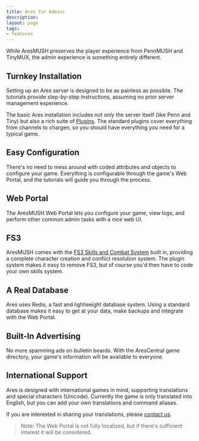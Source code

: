 ```yaml
---
title: Ares for Admins
description:
layout: page
tags: 
- features
---
```


While AresMUSH preserves the player experience from PennMUSH and TinyMUX, the admin experience is something entirely different.

## Turnkey Installation
Setting up an Ares server is designed to be as painless as possible. The tutorials provide step-by-step instructions, assuming no prior server management experience.

The basic Ares installation includes not only the server itself (like Penn and Tiny) but also a rich suite of [Plugins](/help). The standard plugins cover everything from channels to chargen, so you should have everything you need for a typical game.

## Easy Configuration

There's no need to mess around with coded attributes and objects to configure your game.  Everything is configurable through the game's Web Portal, and the tutorials will guide you through the process.

## Web Portal

The AresMUSH Web Portal lets you configure your game, view logs, and perform other common admin tasks with a nice web UI.

## FS3

AresMUSH comes with the [FS3 Skills and Combat System](/fs3/fs3-3) built in, providing a complete character creation and conflict resolution system.   The plugin system makes it easy to remove FS3, but of course you'd then have to code your own skills system.

## A Real Database

Ares uses Redis, a fast and lightweight database system. Using a standard database makes it easy to get at your data, make backups and integrate with the Web Portal.

## Built-In Advertising

No more spamming ads on bulletin boards.  With the AresCentral game directory, your game's information will be available to everyone.  

## International Support

Ares is designed with international games in mind, supporting translations and special characters (Unicode). Currently the game is only translated into English, but you can add your own translations and command aliases.

If you are interested in sharing your translations, please [contact us](/feedback).

> Note: The Web Portal is not fully localized, but if there's sufficient interest it will be considered.